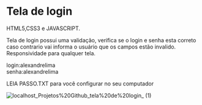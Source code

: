 # <h1>Tela de login</h1>

HTML5,CSS3 e JAVASCRIPT.

Tela de login possui uma validação, verifica se o login e senha esta correto caso contrario vai informa o usuário que os campos estão invalido. Responsividade para qualquer tela.



login:alexandrelima
<br/>
senha:alexandrelima

LEIA PASSO.TXT para você configurar no seu computador



![localhost_Projetos%20Github_tela%20de%20login_ (1)](https://user-images.githubusercontent.com/102924541/172500972-33eda6fe-7f08-4824-825d-41b6ce6b41c5.png)
